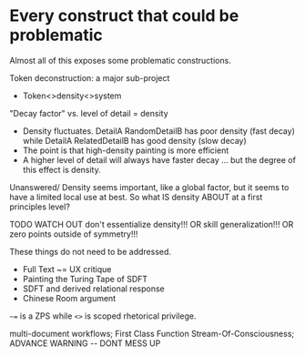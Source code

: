 # Every construct that could be problematic

Almost all of this exposes some problematic constructions.

Token deconstruction: a major sub-project

- Token<>density<>system

"Decay factor" vs. level of detail = density

- Density fluctuates. DetailA RandomDetailB has poor density (fast decay) while DetailA RelatedDetailB has good density (slow decay)
- The point is that high-density painting is more efficient
- A higher level of detail will always have faster decay ... but the degree of this effect is density.

Unanswered/ Density seems important, like a global factor, but it seems to have a limited local use at best. So what IS density ABOUT at a first principles level?

TODO WATCH OUT don't essentialize density!!! OR skill generalization!!! OR zero points outside of symmetry!!!

These things do not need to be addressed.

- Full Text ~= UX critique
- Painting the Turing Tape of SDFT
- SDFT and derived relational response
- Chinese Room argument

`~=` is a ZPS while `<>` is scoped rhetorical privilege.

multi-document workflows; First Class Function Stream-Of-Consciousness; ADVANCE WARNING -- DONT MESS UP
